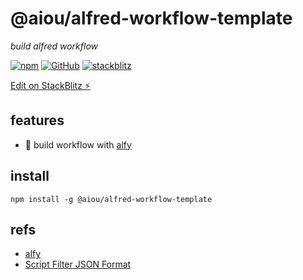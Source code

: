 # @aiou/alfred-workflow-template
*build alfred workflow*

[![npm](https://img.shields.io/npm/v/@aiou/alfred-workflow-template)](https://github.com/spring-catponents/alfred-workflow-template) [![GitHub](https://img.shields.io/npm/l/@aiou/alfred-workflow-template)](https://github.com/spring-catponents/alfred-workflow-template) [![stackblitz](https://img.shields.io/badge/%E2%9A%A1%EF%B8%8Fstackblitz-online-blue)](https://stackblitz.com/github/spring-catponents/alfred-workflow-template)

[Edit on StackBlitz ⚡️](https://stackblitz.com/github/spring-catponents/alfred-workflow-template)

## features

- 🎩 build workflow with [alfy](https://github.com/sindresorhus/alfy)

## install 

```console
npm install -g @aiou/alfred-workflow-template
```

## refs

- [alfy](https://github.com/sindresorhus/alfy)
- [Script Filter JSON Format](https://www.alfredapp.com/help/workflows/inputs/script-filter/json/)


